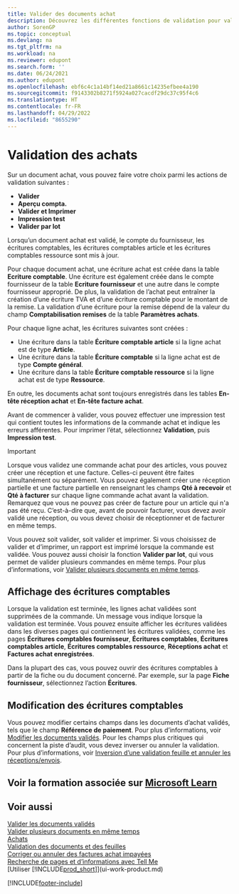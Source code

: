 ```yaml
---
title: Valider des documents achat
description: Découvrez les différentes fonctions de validation pour valider les documents achat et comment mettre à jour les documents validés.
author: SorenGP
ms.topic: conceptual
ms.devlang: na
ms.tgt_pltfrm: na
ms.workload: na
ms.reviewer: edupont
ms.search.form: ''
ms.date: 06/24/2021
ms.author: edupont
ms.openlocfilehash: ebf6c4c1a14bf14ed21a8661c14235efbee4a190
ms.sourcegitcommit: f9143302b8271f5924a027cacdf29dc37c95f4c6
ms.translationtype: HT
ms.contentlocale: fr-FR
ms.lasthandoff: 04/29/2022
ms.locfileid: "8655290"
---
```

# <a name="posting-purchases"></a>Validation des achats
Sur un document achat, vous pouvez faire votre choix parmi les actions de validation suivantes :

* **Valider**
* **Aperçu compta.**
* **Valider et Imprimer**
* **Impression test**
* **Valider par lot**

Lorsqu’un document achat est validé, le compte du fournisseur, les écritures comptables, les écritures comptables article et les écritures comptables ressource sont mis à jour.

Pour chaque document achat, une écriture achat est créée dans la table **Ecriture comptable**. Une écriture est également créée dans le compte fournisseur de la table **Ecriture fournisseur** et une autre dans le compte fournisseur approprié. De plus, la validation de l’achat peut entraîner la création d’une écriture TVA et d’une écriture comptable pour le montant de la remise. La validation d’une écriture pour la remise dépend de la valeur du champ **Comptabilisation remises** de la table **Paramètres achats**.

Pour chaque ligne achat, les écritures suivantes sont créées :
- Une écriture dans la table **Écriture comptable article** si la ligne achat est de type **Article**.
- Une écriture dans la table **Écriture comptable** si la ligne achat est de type **Compte général**.
- Une écriture dans la table **Écriture comptable ressource** si la ligne achat est de type **Ressource**.

En outre, les documents achat sont toujours enregistrés dans les tables **En-tête réception achat** et **En-tête facture achat**.

Avant de commencer à valider, vous pouvez effectuer une impression test qui contient toutes les informations de la commande achat et indique les erreurs afférentes. Pour imprimer l’état, sélectionnez **Validation**, puis **Impression test**.

> [!IMPORTANT]  
>   Lorsque vous validez une commande achat pour des articles, vous pouvez créer une réception et une facture. Celles-ci peuvent être faites simultanément ou séparément. Vous pouvez également créer une réception partielle et une facture partielle en renseignant les champs **Qté à recevoir** et **Qté à facturer** sur chaque ligne commande achat avant la validation. Remarquez que vous ne pouvez pas créer de facture pour un article qui n'a pas été reçu. C’est-à-dire que, avant de pouvoir facturer, vous devez avoir validé une réception, ou vous devez choisir de réceptionner et de facturer en même temps.

Vous pouvez soit valider, soit valider et imprimer. Si vous choisissez de valider et d’imprimer, un rapport est imprimé lorsque la commande est validée. Vous pouvez aussi choisir la fonction **Valider par lot**, qui vous permet de valider plusieurs commandes en même temps. Pour plus d’informations, voir [Valider plusieurs documents en même temps](ui-batch-posting.md).

## <a name="viewing-ledger-entries"></a>Affichage des écritures comptables
Lorsque la validation est terminée, les lignes achat validées sont supprimées de la commande. Un message vous indique lorsque la validation est terminée. Vous pouvez ensuite afficher les écritures validées dans les diverses pages qui contiennent les écritures validées, comme les pages **Écritures comptables fournisseur**, **Écritures comptables**, **Écritures comptables article**, **Écritures comptables ressource**, **Réceptions achat** et **Factures achat enregistrées**.

Dans la plupart des cas, vous pouvez ouvrir des écritures comptables à partir de la fiche ou du document concerné. Par exemple, sur la page **Fiche fournisseur**, sélectionnez l’action **Écritures**.

## <a name="editing-ledger-entries"></a>Modification des écritures comptables
Vous pouvez modifier certains champs dans les documents d’achat validés, tels que le champ **Référence de paiement**. Pour plus d’informations, voir [Modifier les documents validés](across-edit-posted-document.md). Pour les champs plus critiques qui concernent la piste d’audit, vous devez inverser ou annuler la validation. Pour plus d’informations, voir [Inversion d’une validation feuille et annuler les réceptions/envois](finance-how-reverse-journal-posting.md).

## <a name="see-related-training-at-microsoft-learn"></a>Voir la formation associée sur [Microsoft Learn](/learn/modules/receive-invoice-dynamics-d365-business-central/index)

## <a name="see-also"></a>Voir aussi
[Valider les documents validés](across-edit-posted-document.md)  
[Valider plusieurs documents en même temps](ui-batch-posting.md)  
[Achats](purchasing-manage-purchasing.md)  
[Validation des documents et des feuilles](ui-post-documents-journals.md)  
[Corriger ou annuler des factures achat impayées](purchasing-how-correct-cancel-unpaid-purchase-invoices.md)  
[Recherche de pages et d’informations avec Tell Me](ui-search.md)  
[Utiliser [!INCLUDE[prod_short](includes/prod_short.md)]](ui-work-product.md)


[!INCLUDE[footer-include](includes/footer-banner.md)]